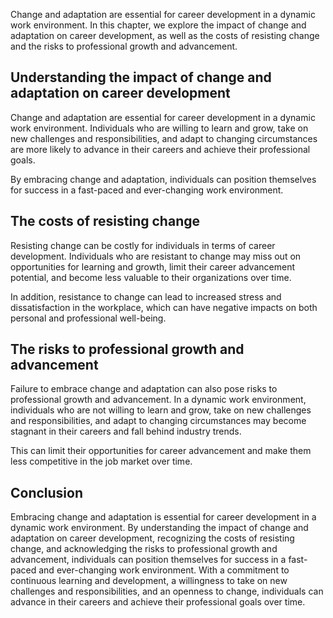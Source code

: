 
Change and adaptation are essential for career development in a dynamic work environment. In this chapter, we explore the impact of change and adaptation on career development, as well as the costs of resisting change and the risks to professional growth and advancement.

Understanding the impact of change and adaptation on career development
-----------------------------------------------------------------------

Change and adaptation are essential for career development in a dynamic work environment. Individuals who are willing to learn and grow, take on new challenges and responsibilities, and adapt to changing circumstances are more likely to advance in their careers and achieve their professional goals.

By embracing change and adaptation, individuals can position themselves for success in a fast-paced and ever-changing work environment.

The costs of resisting change
-----------------------------

Resisting change can be costly for individuals in terms of career development. Individuals who are resistant to change may miss out on opportunities for learning and growth, limit their career advancement potential, and become less valuable to their organizations over time.

In addition, resistance to change can lead to increased stress and dissatisfaction in the workplace, which can have negative impacts on both personal and professional well-being.

The risks to professional growth and advancement
------------------------------------------------

Failure to embrace change and adaptation can also pose risks to professional growth and advancement. In a dynamic work environment, individuals who are not willing to learn and grow, take on new challenges and responsibilities, and adapt to changing circumstances may become stagnant in their careers and fall behind industry trends.

This can limit their opportunities for career advancement and make them less competitive in the job market over time.

Conclusion
----------

Embracing change and adaptation is essential for career development in a dynamic work environment. By understanding the impact of change and adaptation on career development, recognizing the costs of resisting change, and acknowledging the risks to professional growth and advancement, individuals can position themselves for success in a fast-paced and ever-changing work environment. With a commitment to continuous learning and development, a willingness to take on new challenges and responsibilities, and an openness to change, individuals can advance in their careers and achieve their professional goals over time.
